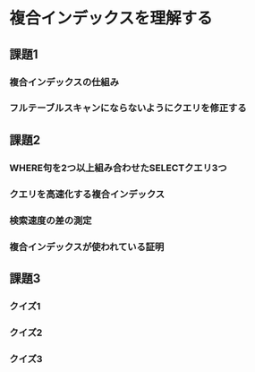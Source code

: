 # 複合インデックスを理解する

## 課題1

### 複合インデックスの仕組み

### フルテーブルスキャンにならないようにクエリを修正する

## 課題2

### WHERE句を2つ以上組み合わせたSELECTクエリ3つ

### クエリを高速化する複合インデックス

### 検索速度の差の測定

### 複合インデックスが使われている証明

## 課題3

### クイズ1

### クイズ2

### クイズ3
